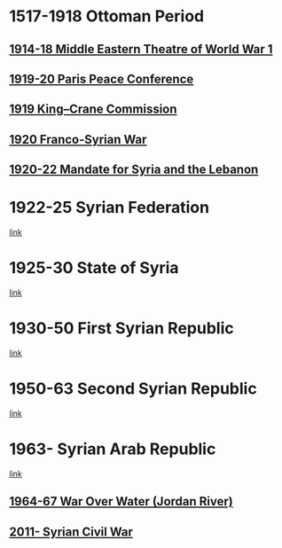 # 1517-1918 Ottoman Period
## [1914-18 Middle Eastern Theatre of World War 1](../Israel-Palestine/1517-1917%20Ottoman%20Period/1914-18%20Middle%20Eastern%20Theatre%20of%20World%20War%201)
## [1919-20 Paris Peace Conference](../Israel-Palestine/1917-48%20Mandatory%20Palestine%20Period/1919-20%20Paris%20Peace%20Conference)
## [1919 King–Crane Commission](../Israel-Palestine/1917-48%20Mandatory%20Palestine%20Period/1919%20King–Crane%20Commission)
## [1920 Franco-Syrian War](1920%20Franco-Syrian%20War)
## [1920-22 Mandate for Syria and the Lebanon](../Lebanon/1917-45%20State%20of%20Greater%20Lebanon/1920-22%20Mandate%20for%20Syria%20and%20the%20Lebanon)
# 1922-25 Syrian Federation
[link](https://en.wikipedia.org/wiki/Syrian_Federation)
# 1925-30 State of Syria
[link](https://en.wikipedia.org/wiki/State_of_Syria_(1925%E2%80%931930))
# 1930-50 First Syrian Republic
[link](https://en.wikipedia.org/wiki/First_Syrian_Republic)
# 1950-63 Second Syrian Republic
[link](https://en.wikipedia.org/wiki/Second_Syrian_Republic)
# 1963- Syrian Arab Republic
[link](https://en.wikipedia.org/wiki/Syria)
## [1964-67 War Over Water (Jordan River)](../Jordan/1964-67%20War%20Over%20Water%20(Jordan%20River))
## [2011- Syrian Civil War](2011-%20Syrian%20Civil%20War)